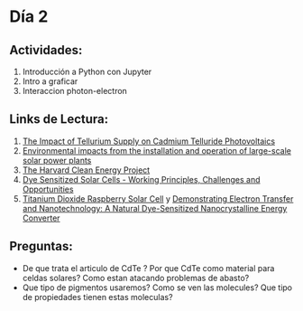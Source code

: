 # Día 2

## Actividades:

1. Introducción a Python con Jupyter
2. Intro a graficar
3. Interaccion photon-electron

## Links de Lectura:

1. [The Impact of Tellurium Supply on Cadmium Telluride Photovoltaics](http://science.sciencemag.org/content/328/5979/699)
2. [Environmental impacts from the installation and operation of large-scale solar power plants](https://www.bnl.gov/pv/files/pdf/229_rser_wildlife_2011.pdf)
3. [The Harvard Clean Energy Project](http://pubs.acs.org/doi/abs/10.1021/jz200866s)
4. [Dye Sensitized Solar Cells - Working Principles, Challenges and Opportunities](http://www.intechopen.com/books/solar-cells-dye-sensitized-devices/dye-sensitized-solar-cells-working-principles-challenges-and-opportunities)
5. [Titanium Dioxide Raspberry Solar Cell](http://education.mrsec.wisc.edu/289.htm) y [Demonstrating Electron Transfer and Nanotechnology: A Natural Dye-Sensitized Nanocrystalline Energy Converter](http://pubs.acs.org/doi/abs/10.1021/ed075p752)

## Preguntas:

* De que trata el articulo de CdTe ? Por que CdTe como material para celdas solares? Como estan atacando problemas de abasto?
* Que tipo de pigmentos usaremos? Como se ven las molecules? Que tipo de propiedades tienen estas moleculas?
